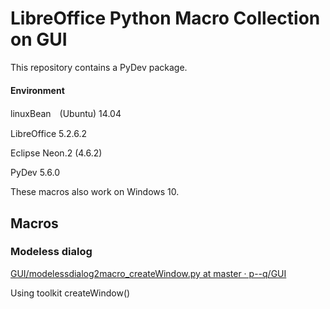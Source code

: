 # LibreOffice Python Macro Collection on GUI

This repository contains a PyDev package.

#### Environment

linuxBean　(Ubuntu) 14.04 

LibreOffice 5.2.6.2

Eclipse Neon.2 (4.6.2)

PyDev 5.6.0

These macros also work on Windows 10.

## Macros

### Modeless dialog

<a href="https://github.com/p--q/GUI/blob/master/GUI/src/macro/modelessdialog2macro_createWindow.py">GUI/modelessdialog2macro_createWindow.py at master · p--q/GUI</a>

Using toolkit createWindow()


